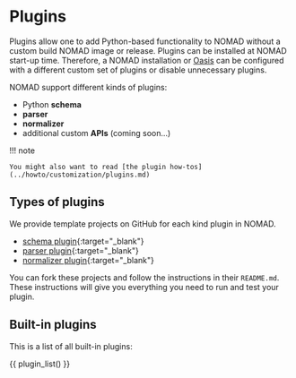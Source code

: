 # Plugins

Plugins allow one to add Python-based functionality to NOMAD without a custom build
NOMAD image or release. Plugins can be installed at NOMAD start-up time. Therefore, a NOMAD
installation or [Oasis](../howto/oasis/install.md) can be configured with a different
custom set of plugins or disable unnecessary plugins.

NOMAD support different kinds of plugins:

- Python **schema**
- **parser**
- **normalizer**
- additional custom **APIs** (coming soon...)

!!! note

    You might also want to read [the plugin how-tos](../howto/customization/plugins.md)

## Types of plugins

We provide template projects on GitHub for each kind plugin in NOMAD.

- [schema plugin](https://github.com/nomad-coe/nomad-schema-plugin-example){:target="_blank"}
- [parser plugin](https://github.com/nomad-coe/nomad-parser-plugin-example){:target="_blank"}
- [normalizer plugin](https://github.com/nomad-coe/nomad-normalizer-plugin-example.git){:target="_blank"}

You can fork these projects and follow the instructions in their `README.md`. These
instructions will give you everything you need to run and test your plugin.

## Built-in plugins
This is a list of all built-in plugins:

{{ plugin_list() }}
